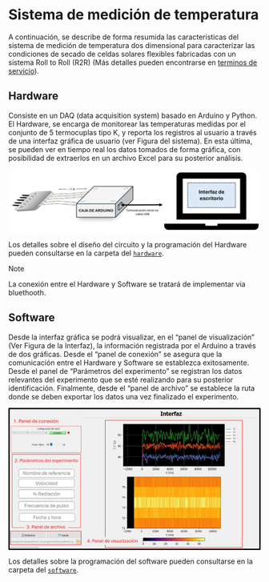 # Sistema de medición de temperatura
A continuación, se describe de forma resumida las caracteristicas del sistema de medición de temperatura dos dimensional para caracterizar las condiciones de secado de celdas solares flexibles fabricadas con un sistema Roll to Roll (R2R) (Más detalles pueden encontrarse en [terminos de servicio](https://github.com/GICM-UdeA/Horno-CS/tree/main/measurement-system/docs/documento_terminos_de_servicio.pdf)).

## Hardware
Consiste en un DAQ (data acquisition system) basado en Arduino y Python. El Hardware, se encarga de monitorear las temperaturas medidas por el conjunto de 5 termocuplas tipo K, y reporta los registros al usuario a través de una interfaz gráfica de usuario (ver Figura del sistema). En esta última, se pueden ver en tiempo real los datos tomados de forma gráfica, con posibilidad de extraerlos en un archivo Excel para su posterior análisis.

<img src ="../img/Imagen_CS_TC.png" width=800 align="center">

Los detalles sobre el diseño del circuito y la programación del Hardware pueden consultarse en la carpeta del [`hardware`](https://github.com/GICM-UdeA/Horno-CS/tree/main/measurement-system/hardware).

> [!NOTE]
> La conexión entre el Hardware y Software se tratará de implementar via bluethooth.

## Software
Desde la interfaz gráfica se podrá visualizar, en el “panel de visualización” (Ver Figura de la Interfaz), la información registrada por el Arduino a través de dos gráficas. Desde el “panel de conexión” se asegura que la comunicación entre el Hardware y Software se establezca exitosamente. Desde el panel de “Parámetros del experimento” se registran los datos relevantes del experimento que se esté realizando para su posterior identificación. Finalmente, desde el “panel de archivo” se establece la ruta donde se deben exportar los datos una vez finalizado el experimento.

<img src ="../img/Imagen_CS_TC_interface.png" width=800 align="center">

Los detalles sobre la programación del software pueden consultarse en la carpeta del [`software`](https://github.com/GICM-UdeA/Horno-CS/tree/main/measurement-system/software).